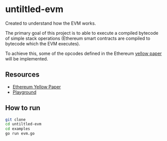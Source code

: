 # untiltled-evm

Created to understand how the EVM works.

The primary goal of this project is to able to execute a compiled bytecode of simple stack operations (Ethereum smart contracts are compiled to bytecode which the EVM executes).

To achieve this, some of the opcodes defined in the Ethereum [yellow paper](https://ethereum.github.io/yellowpaper/paper.pdf) will be  implemented.

## Resources

- [Ethereum Yellow Paper](https://ethereum.github.io/yellowpaper/paper.pdf)
- [Playground](https://www.evm.codes/playground)

## How to run

```bash
git clone
cd untiltled-evm
cd examples
go run evm.go
```
